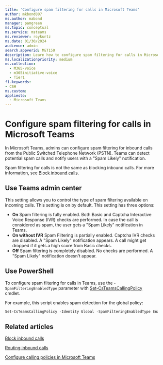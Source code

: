 ```yaml
---
title: 'Configure spam filtering for calls in Microsoft Teams'
author: mkbond007
ms.author: mabond
manager: pamgreen
ms.topic: conceptual
ms.service: msteams
ms.reviewer: roykuntz
ms.date: 01/30/2024
audience: admin
search.appverid: MET150
description: Learn how to configure spam filtering for calls in Microsoft Teams.
ms.localizationpriority: medium
ms.collection: 
  - M365-voice
  - m365initiative-voice
  - Tier1
f1.keywords:
- CSH
ms.custom: 
appliesto: 
  - Microsoft Teams
---
```


# Configure spam filtering for calls in Microsoft Teams

In Microsoft Teams, admins can configure spam filtering for inbound calls from the Public Switched Telephone Network (PSTN). Teams can detect potential spam calls and notify users with a "Spam Likely" notification.

Spam filtering for calls is not the same as blocking inbound calls. For more information, see [Block inbound calls](block-inbound-calls.md).

## Use Teams admin center

This setting allows you to control the type of spam filtering available on incoming calls. This setting is on by default. This setting has three options:

- **On** Spam filtering is fully enabled. Both Basic and Captcha Interactive Voice Response (IVR) checks are performed. In case the call is considered as spam, the user gets a "Spam Likely" notification in Teams.
- **On without IVR** Spam Filtering is partially enabled. Captcha IVR checks are disabled. A "Spam Likely" notification appears. A call might get dropped if it gets a high score from Basic checks.
- **Off** Spam filtering is completely disabled. No checks are performed. A "Spam Likely" notification doesn't appear.

## Use PowerShell

To configure spam filtering for calls in Teams, use the `-SpamFilteringEnabledType` parameter with [Set-CsTeamsCallingPolicy](/powershell/module/skype/set-csteamscallingpolicy) cmdlet.

For example, this script enables spam detection for the global policy:

```powershell
Set-CsTeamsCallingPolicy -Identity Global -SpamFilteringEnabledType Enabled
```

## Related articles

[Block inbound calls](block-inbound-calls.md)

[Routing inbound calls](inbound-call-routing.md)

[Configure calling policies in Microsoft Teams](teams-calling-policy.md)
